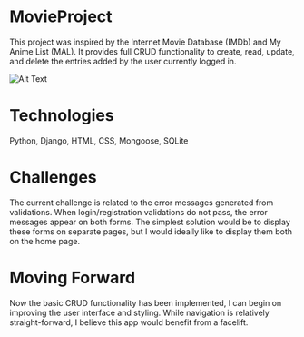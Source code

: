 # MovieProject

This project was inspired by the Internet Movie Database (IMDb) and My Anime List (MAL). It provides full CRUD functionality to create, read, update, and delete the entries added by the user currently logged in.

![Alt Text](https://media.giphy.com/media/2DmbsvQkUUJI9RpfZs/giphy.gif)

# Technologies
Python, Django, HTML, CSS, Mongoose, SQLite

# Challenges
The current challenge is related to the error messages generated from validations. When login/registration validations do not pass, the error messages appear on both forms. The simplest solution would be to display these forms on separate pages, but I would ideally like to display them both on the home page.

# Moving Forward
Now the basic CRUD functionality has been implemented, I can begin on improving the user interface and styling. While navigation is relatively straight-forward, I believe this app would benefit from a facelift.
